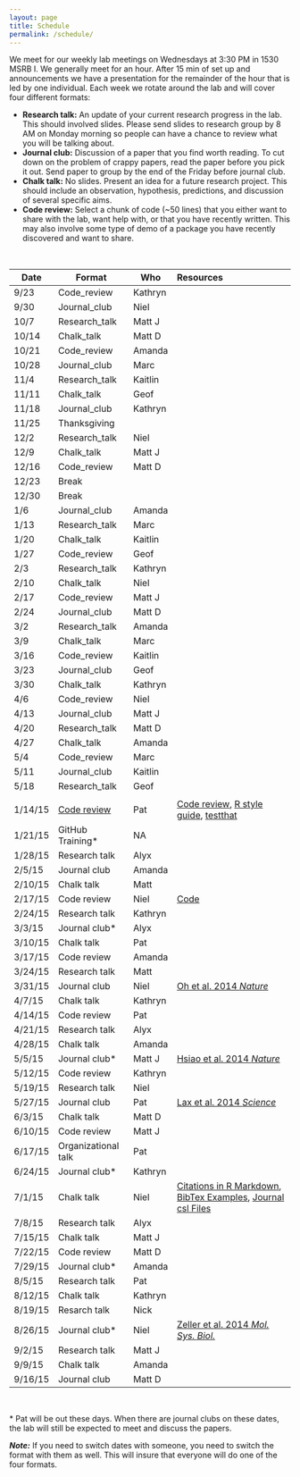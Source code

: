 ```yaml
---
layout: page
title: Schedule
permalink: /schedule/
---
```


We meet for our weekly lab meetings on Wednesdays at 3:30 PM in 1530 MSRB I. We
generally meet for an hour. After 15 min of set up and announcements we have a
presentation for the remainder of the hour that is led by one individual.
Each week we rotate around the lab and will cover four different formats:

* **Research talk:** An update of your current research progress in the lab.
This should involved slides. Please send slides to research group by 8 AM on
Monday morning so people can have a chance to review what you will be talking
about.
* **Journal club:** Discussion of a paper that you find worth reading. To cut
down on the problem of crappy papers, read the paper before you pick it out.
Send paper to group by the end of the Friday before journal club.
* **Chalk talk:** No slides. Present an idea for a future research project.
This should include an observation, hypothesis, predictions, and discussion of
several specific aims.
* **Code review:** Select a chunk of code (~50 lines) that you either want to
share with the lab, want help with, or that you have recently written. This may
also involve some type of demo of a package you have recently discovered and
want to share.

<br>

| Date  | Format           | Who       | Resources                                |
|-------|------------------|-----------|:-----------------------------------------|
| 9/23	|	Code_review	|	Kathryn	|	|
| 9/30	|	Journal_club	|	Niel	|	|
| 10/7	|	Research_talk	|	Matt J	|	|
| 10/14	|	Chalk_talk	|	Matt D	|	|
| 10/21	|	Code_review	|	Amanda	|	|
| 10/28	|	Journal_club	|	Marc	|	|
| 11/4	|	Research_talk	|	Kaitlin	|	|
| 11/11	|	Chalk_talk	|	Geof	|	|
| 11/18	|	Journal_club	|	Kathryn	|	|
| 11/25	|	Thanksgiving	|	|
| 12/2	|	Research_talk	|	Niel	|	|
| 12/9	|	Chalk_talk	|	Matt J	|	|
| 12/16	|	Code_review	|	Matt D	|	|
| 12/23	|	Break	|	|
| 12/30	|	Break	|	|
| 1/6	|	Journal_club	|	Amanda	|	|
| 1/13	|	Research_talk	|	Marc	|	|
| 1/20	|	Chalk_talk	|	Kaitlin	|	|
| 1/27	|	Code_review	|	Geof	|	|
| 2/3	|	Research_talk	|	Kathryn	|	|
| 2/10	|	Chalk_talk	|	Niel	|	|
| 2/17	|	Code_review	|	Matt J	|	|
| 2/24	|	Journal_club	|	Matt D	|	|
| 3/2	|	Research_talk	|	Amanda	|	|
| 3/9	|	Chalk_talk	|	Marc	|	|
| 3/16	|	Code_review	|	Kaitlin	|	|
| 3/23	|	Journal_club	|	Geof	|	|
| 3/30	|	Chalk_talk	|	Kathryn	|	|
| 4/6	|	Code_review	|	Niel	|	|
| 4/13	|	Journal_club	|	Matt J	|	|
| 4/20	|	Research_talk	|	Matt D	|	|
| 4/27	|	Chalk_talk	|	Amanda	|	|
| 5/4	|	Code_review	|	Marc	|	|
| 5/11	|	Journal_club	|	Kaitlin	|
| 5/18	|	Research_talk	|	Geof	|	|
| 	|	|	|	|
| 1/14/15	| [Code review](http://www.riffomonas.org/talks/2015_01_14_CodeReview.html)      | Pat       | [Code review](http://arxiv.org/pdf/1311.2412v1.pdf), [R style guide](http://google-styleguide.googlecode.com/svn/trunk/Rguide.xml), [testthat](http://journal.r-project.org/archive/2011-1/RJournal_2011-1_Wickham.pdf)
| 1/21/15	| GitHub Training* | NA     |   |
| 1/28/15	| Research talk    | Alyx     |   |
| 2/5/15	| Journal club     | Amanda     |   |
| 2/10/15	| Chalk talk       | Matt     |   |
| 2/17/15	| Code review      | Niel  |  [Code](https://github.com/SchlossLab/glne007/blob/master/rf.logit_models.R)   |
| 2/24/15	| Research talk    | Kathryn     |   |
| 3/3/15	| Journal club*    | Alyx     |   |
| 3/10/15	| Chalk talk       | Pat     |   |
| 3/17/15	| Code review      | Amanda     |   |
| 3/24/15	| Research talk    | Matt     |   |
| 3/31/15	| Journal club     | Niel | [Oh et al. 2014 *Nature*](http://www.nature.com/nature/journal/v514/n7520/full/nature13786.html)   |
| 4/7/15	| Chalk talk       | Kathryn     |   |
| 4/14/15	| Code review      | Pat     |   |
| 4/21/15	| Research talk    | Alyx     |   |
| 4/28/15	| Chalk talk       | Amanda     |   |
| 5/5/15	| Journal club*    | Matt J | [Hsiao et al. 2014 *Nature*](http://www.nature.com/nature/journal/v515/n7527/full/nature13738.html)   |
| 5/12/15	| Code review      | Kathryn     |   |
| 5/19/15	| Research talk    | Niel     |   |
| 5/27/15	| Journal club     | Pat | [Lax et al. 2014 *Science*](http://www.sciencemag.org/content/345/6200/1048.full.pdf)   |
| 6/3/15	| Chalk talk       | Matt D     |   |
| 6/10/15	| Code review      | Matt J     |   |
| 6/17/15	| Organizational talk    | Pat     |   |
| 6/24/15	| Journal club*    | Kathryn     |   |
| 7/1/15	| Chalk talk       | Niel     | [Citations in R Markdown](http://rmarkdown.rstudio.com/authoring_bibliographies_and_citations.html), [BibTex Examples](https://www.verbosus.com/bibtex-style-examples.html), [Journal csl Files](https://github.com/citation-style-language/styles)  |
| 7/8/15	| Research talk    | Alyx      |   |
| 7/15/15	| Chalk talk       | Matt J     |   |
| 7/22/15	| Code review      | Matt D     |   |
| 7/29/15	| Journal club*    | Amanda     |   |
| 8/5/15	| Research talk    | Pat     |   |
| 8/12/15	| Chalk talk       | Kathryn     |   |
| 8/19/15	| Resarch talk     | Nick     |   |
| 8/26/15	| Journal club*    | Niel     | [Zeller et al. 2014 _Mol. Sys. Biol._](http://msb.embopress.org/content/msb/10/11/766.full.pdf)  |
| 9/2/15	| Research talk    | Matt J     |   |
| 9/9/15	| Chalk talk       | Amanda     |   |
| 9/16/15	| Journal club     | Matt D     |   |

<br>

\* Pat will be out these days. When there are journal clubs on these dates, the
lab will still be expected to meet and discuss the papers.

***Note:***
If you need to switch dates with someone, you need to switch the format with
them as well. This will insure that everyone will do one of the four formats.
